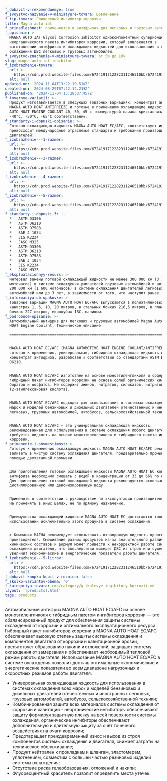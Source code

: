 ```yaml
---
f_dobavit-v-rekomenduemye: true
f_svoystvo-nazvanie-v-miniatyure-tovara: Вовлечение
f_tip-tovara: Гликолевый ингибитор коррозии
title: Magna auto iat
f_prinadlezhnost: применяется в антифризах для легковых и грузовых автомобилей
f_opisanie: >-
  MAGNA AUTO IAT Glycol Corrosion Inhibitor однокомпонентный суперконцентрат
  неорганического пакета ингибиторов коррозии, который вовлекается в
  изготовлении антифризов и охлаждающих жидкостей для использования в системе
  охлаждения ДВС легковых и грузовых автомобилей.
f_svoystvo-znachenie-v-miniatyure-tovara: от 5% до 10%
slug: magna-auto-iat-inhibitor
f_izobrazhenie-tovara:
  url: >-
    https://cdn.prod.website-files.com/6724191712282311246510bb/672419171228231124651271_250-ml-blue_2.jpg
  alt: null
updated-on: '2024-11-04T13:22:19.516Z'
created-on: '2024-08-29T07:22:14.219Z'
published-on: '2024-11-04T13:28:07.057Z'
f_tovarnye-variacii: >-
  Продукт изготавливается в следующих товарных вариациях: концентрат антифриза
  MAGNA AUTO HOAT ANTIFREEZE и готовые к применению охлаждающие жидкости MAGNA
  AUTO HOAT ENGINE COOLANT 40, 50, 65 с температурой начала кристаллизации
  -40°C, -50°C, -65°C соответственно.
f_standarty-i-dopuski-opisanie: >-
  Готовая охлаждающая жидкость MAGNA AUTO HOAT EC/AFC, соответствует или
  превосходит международные отраслевые стандарты и требования производителей
  двигателей:
f_izobrazhenie---1-razmer:
  url: >-
    https://cdn.prod.website-files.com/6724191712282311246510bb/67241917122823112465126b_250-ml-blue_1.jpg
  alt: null
f_izobrazhenie---3-razmer:
  url: >-
    https://cdn.prod.website-files.com/6724191712282311246510bb/67241917122823112465126b_250-ml-blue_1.jpg
  alt: null
f_izobrazhenie---4-razmer:
  url: >-
    https://cdn.prod.website-files.com/6724191712282311246510bb/67241917122823112465126b_250-ml-blue_1.jpg
  alt: null
f_izobrazhenie---5-razmer:
  url: >-
    https://cdn.prod.website-files.com/6724191712282311246510bb/67241917122823112465126b_250-ml-blue_1.jpg
  alt: null
f_standarty-i-dopuski-3: |-
  *   ASTM D3306
  *   ASTM D6210
  *   ASTM D7583
  *   SAE J 1034
  *   JIS K2234
  *   JASO M325
  *   ASTM D3306
  *   ASTM D6210
  *   ASTM D7583
  *   SAE J 1034
  *   JIS K2234
  *   JASO M325
f_ekspluatacionnyy-resurs: >-
  Интервал замены готовой охлаждающей жидкости не менее 300 000 км (3 750
  моточасов) в системе охлаждения двигателей грузовых автомобилей и автобусов,
  200 000 км (1 600 моточасов) в системе охлаждения двигателей легковых
  автомобилей или до 3 лет, в зависимости от того, что наступит ранее.
f_informaciya-ob-upakovke: >-
  Товарные вариации MAGNA AUTO HOAT EC/AFC выпускаются в полиэтиленовых
  канистрах 1, 5, 10, 20 литров, в стальных бочках 216,5 литров, в пластиковых
  бочках 227 литров, еврокубах IBC, наливом.
f_podrobnoe-opisanie: >-
  Автомобильный антифриз для легковых и грузовых автомобилей Magna Automotive
  HOAT Engine Coolant. Техническое описание

  =====================================================================================================================


  MAGNA AUTO HOAT EC/AFC (MAGNA AUTOMOTIVE HOAT ENGINE COOLANT/ANTIFREEZE)
  готовая к применению, универсальная, гибридная охлаждающая жидкость или
  концентрат антифриза, разработан в соответствии со стандартами ASTM D3306 и
  D6210.


  MAGNA AUTO HOAT EC/AFC изготовлен на основе моноэтиленгликоля и содержит
  гибридный пакет ингибиторов коррозии на основе солей органических кислот,
  боратов и фосфатов. Не содержит аминов, нитратов, силикатов, нитритов, 2-EHA
  (2-этилгексановая кислота).


  MAGNA AUTO HOAT EC/AFC подходит для использования в системах охлаждения всех
  марок и моделей бензиновых и дизельных двигателей отечественных и иностранных
  легковых, грузовых автомобилей, автобусов, сельскохозяйственной техники.


  MAGNA AUTO HOAT EC/AFC — это универсальная охлаждающая жидкость,
  рекомендованная для использования в системе охлаждения любого двигателя, где
  требуется жидкость на основе моноэтиленгликоля и гибридного пакета ингибиторов
  коррозии.
f_primenenie-i-sovmestimost: >-
  Готовую к применению охлаждающую жидкость MAGNA AUTO HOAT EC/AFC рекомендуется
  заливать в чистую систему охлаждения двигателя, предварительно промыв ее с
  помощью двухэтапной промывки.


  Для приготовления готовой охлаждающей жидкости MAGNA AUTO HOAT EC концентрат
  антифриза необходимо смешать с водой в концентрации от 33 до 66% по объему.
  Для приготовления готовой охлаждающей жидкости рекомендуется использовать
  дистиллированную или деионизированную воду.


  Применять в соответствии с руководством по эксплуатации производителя техники.
  Не применять в иных целях, не по прямому назначению.


  Преимущества охлаждающей жидкости MAGNA AUTO HOAT EC достигаются только при
  использовании исключительно этого продукта в системе охлаждения.


  > Компания МАГНА рекомендует использовать охлаждающую жидкость одного
  производителя. Смешивание разных продуктов из-за значительного различия
  химических составов и формул может привести к некорректной работе системы
  охлаждения двигателя, что впоследствии выведет ДВС из строя или существенно
  увеличит экономические и энергетические показатели работы двигателя.
f_izobrazhenie---5-litrov:
  url: >-
    https://cdn.prod.website-files.com/6724191712282311246510bb/67241917122823112465126b_250-ml-blue_1.jpg
  alt: null
f_dobavit-knopku-kupit-v-roznicu: false
f_skolko-variantov-obema: '0'
f_kategoriya-tovara: cms/category/glikolevye-ingibitory-korrozii.md
layout: '[products].html'
tags: products
---
```


Автомобильный антифриз MAGNA AUTO HOAT EC/AFC на основе моноэтиленгликоля с гибридным пакетом ингибиторов коррозии — это сбалансированный продукт для обеспечения защиты системы охлаждения от коррозии и оптимального эксплуатационного ресурса. Гибридный пакет ингибиторов коррозии в MAGNA AUTO HOAT EC/AFC обеспечивает высокую степень защиты системы охлаждения и компонентов двигателя от коррозии и кавитационной эрозии, препятствует образованию накипи и отложений, защищает систему охлаждения от замерзания и обеспечивает необходимый тепловой режим работы двигателя. Использование MAGNA AUTO HOAT EC/AFC в системе охлаждения позволит достичь оптимальные экономические и энергетические показатели во всем диапазоне нагрузочных и скоростных режимов работы двигателя.

*   Универсальная охлаждающая жидкость для использования в системах охлаждения всех марок и моделей бензиновых и дизельных двигателей отечественных и иностранных легковых, грузовых автомобилей, автобусов, сельскохозяйственной техники;
*   Комбинированная защита всех материалов системы охлаждения от коррозии и кавитации - неорганические ингибиторы обеспечивают защиту формируя защитную пленку на всей поверхности системы охлаждения, органические ингибиторы обеспечивают дополнительную и длительную защиту за счёт точечного воздействиях на очаги коррозии;
*   Предотвращает преждевременный износ и выход из строя компонентов системы охлаждения и двигателя, снижает затраты на техническое обслуживание;
*   Продукт нейтрален к прокладкам и шлангам, эластомерам, уплотнениям, совместим с большей частью резиновых изделий системы охлаждения;
*   Отсутствие риска гелеобразования, отложений и накипи;
*   Флуоресцентный краситель позволит определить места утечек.
